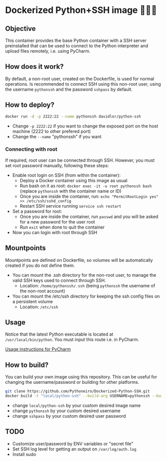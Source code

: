 # Dockerized Python+SSH image 🐍🔐🐳

## Objective

This container provides the base Python container with a SSH server preinstalled that can be used
to connect to the Python interpreter and upload files remotely, i.e. using PyCharm.

## How does it work?

By default, a non-root user, created on the Dockerfile, is used for normal operations.
Is recommended to connect SSH using this non-root user, using the username `pythonssh` and the password `sshpass` by default.

## How to deploy?

```bash
docker run -d -p 2222:22 --name pythonssh davidlor/python-ssh
```

- Change `-p 2222:22` if you want to change the exposed port on the host machine (2222 to other prefered port)
- Change the `--name` "pythonssh" if you want

### Connecting with root

If required, root user can be connected through SSH. However, you must set root password manually, following these steps:

- Enable root login on SSH (from within the container):
    - Deploy a Docker container using this image as usual
    - Run bash on it as root: `docker exec -it -u root pythonssh bash` (replace `pythonssh` with the container name or ID)
    - Once you are inside the container, run: `echo "PermitRootLogin yes" >> /etc/ssh/sshd_config`
    - Restart SSH service running `service ssh restart`
- Set a password for root:
    - Once you are inside the container, run `passwd` and you will be asked for a new password for the user root
    - Run `exit` when done to quit the container
- Now you can login with root through SSH

## Mountpoints

Mountpoints are defined on Dockerfile, so volumes will be automatically created if you do not define them.

- You can mount the .ssh directory for the non-root user, to manage the valid SSH keys used to connect through SSH.
    - Location: `/home/pythonssh/.ssh` (being `pythonssh` the username of the non-root account)
- You can mount the /etc/ssh directory for keeping the ssh config files on a persistent volume
    - Location: `/etc/ssh`

## Usage

Notice that the latest Python executable is located at `/usr/local/bin/python`. You must input this route i.e. in PyCharm.

[Usage instructions for PyCharm](https://www.jetbrains.com/help/pycharm/configuring-remote-interpreters-via-ssh.html)

## How to build?

You can build your own image using this repository. This can be useful for changing the username/password or building for other platforms.

```bash
git clone https://github.com/Pythoneiro/Dockerized-Python-SSH.git
docker build -t "local/python-ssh" --build-arg USERNAME=pythonssh --build-arg USERPASS=sshpass Dockerized-Python-SSH
```

- change `local/python-ssh` by your custom desired image name
- change `pythonssh` by your custom desired username
- change `sshpass` by your custom desired user password

## TODO

- Customize user/password by ENV variables or "secret file"
- Set SSH log level for getting an output on `/var/log/auth.log`
- Install sudo

